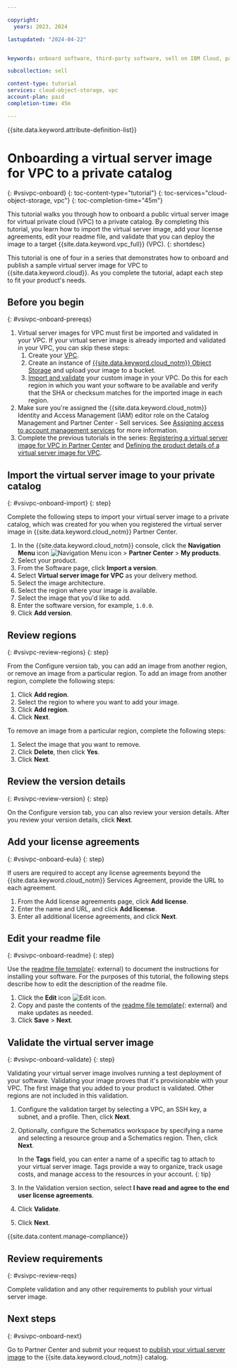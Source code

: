 ```yaml
---

copyright:
  years: 2023, 2024

lastupdated: "2024-04-22"


keywords: onboard software, third-party software, sell on IBM Cloud, partner center, virtual server image, virtual machine image, image, vm, vsi, validate, test, VSI image, VM image, vpc, virtual private cloud

subcollection: sell

content-type: tutorial
services: cloud-object-storage, vpc
account-plan: paid
completion-time: 45m

---
```


{{site.data.keyword.attribute-definition-list}}


# Onboarding a virtual server image for VPC to a private catalog
{: #vsivpc-onboard}
{: toc-content-type="tutorial"}
{: toc-services="cloud-object-storage, vpc"}
{: toc-completion-time="45m"}

This tutorial walks you through how to onboard a public virtual server image for virtual private cloud (VPC) to a private catalog. By completing this tutorial, you learn how to import the virtual server image, add your license agreements, edit your readme file, and validate that you can deploy the image to a target {{site.data.keyword.vpc_full}} (VPC).
{: shortdesc}

This tutorial is one of four in a series that demonstrates how to onboard and publish a sample virtual server image for VPC to {{site.data.keyword.cloud}}. As you complete the tutorial, adapt each step to fit your product's needs.

## Before you begin
{: #vsivpc-onboard-prereqs}

1. Virtual server images for VPC must first be imported and validated in your VPC. If your virtual server image is already imported and validated in your VPC, you can skip these steps:
   1. Create your [VPC](/docs/vpc?topic=vpc-getting-started).
   1. Create an instance of [{{site.data.keyword.cloud_notm}} Object Storage](/docs/cloud-object-storage?topic=cloud-object-storage-getting-started-cloud-object-storage) and upload your image to a bucket.
   1. [Import and validate](/docs/vpc?topic=vpc-importing-custom-images-vpc&interface=ui) your custom image in your VPC. Do this for each region in which you want your software to be available and verify that the SHA or checksum matches for the imported image in each region.
1. Make sure you're assigned the {{site.data.keyword.cloud_notm}} Identity and Access Management (IAM) editor role on the Catalog Management and Partner Center - Sell services. See [Assigning access to account management services](/docs/account?topic=account-account-services) for more information.
1. Complete the previous tutorials in the series: [Registering a virtual server image for VPC in Partner Center](/docs/sell?topic=sell-vsivpc-register) and [Defining the product details of a virtual server image for VPC](/docs/sell?topic=sell-vsivpc-define).

## Import the virtual server image to your private catalog
{: #vsivpc-onboard-import}
{: step}

Complete the following steps to import your virtual server image to a private catalog, which was created for you when you registered the virtual server image in {{site.data.keyword.cloud_notm}} Partner Center.

1. In the {{site.data.keyword.cloud_notm}} console, click the **Navigation Menu** icon ![Navigation Menu icon](../icons/icon_hamburger.svg "Menu") > **Partner Center** > **My products**.
1. Select your product.
1. From the Software page, click **Import a version**.
1. Select **Virtual server image for VPC** as your delivery method.
1. Select the image architecture.
1. Select the region where your image is available.
1. Select the image that you'd like to add.
1. Enter the software version, for example, `1.0.0`.
1. Click **Add version**.

## Review regions
{: #vsivpc-review-regions}
{: step}

From the Configure version tab, you can add an image from another region, or remove an image from a particular region. To add an image from another region, complete the following steps:

1. Click **Add region**.
1. Select the region to where you want to add your image.
1. Click **Add region**.
1. Click **Next**.

To remove an image from a particular region, complete the following steps:

1. Select the image that you want to remove.
1. Click **Delete**, then click **Yes**.
1. Click **Next**.

## Review the version details
{: #vsivpc-review-version}
{: step}

On the Configure version tab, you can also review your version details. After you review your version details, click **Next**.

## Add your license agreements
{: #vsivpc-onboard-eula}
{: step}

If users are required to accept any license agreements beyond the {{site.data.keyword.cloud_notm}} Services Agreement, provide the URL to each agreement.

1. From the Add license agreements page, click **Add license**.
1. Enter the name and URL, and click **Add license**.
1. Enter all additional license agreements, and click **Next**.

## Edit your readme file
{: #vsivpc-onboard-readme}
{: step}

Use the [readme file template](/media/docs/downloads/software/sw-readme-tab-template.md){: external} to document the instructions for installing your software. For the purposes of this tutorial, the following steps describe how to edit the description of the readme file.

1. Click the **Edit** icon ![Edit icon](../icons/edit-tagging.svg "Edit").
1. Copy and paste the contents of the [readme file template](/media/docs/downloads/software/sw-readme-tab-template.md){: external} and make updates as needed.
1. Click **Save** > **Next**.

## Validate the virtual server image
{: #vsivpc-onboard-validate}
{: step}

Validating your virtual server image involves running a test deployment of your software. Validating your image proves that it's provisionable with your VPC. The first image that you added to your product is validated. Other regions are not included in this validation.

1. Configure the validation target by selecting a VPC, an SSH key, a subnet, and a profile. Then, click **Next**.
1. Optionally, configure the Schematics workspace by specifying a name and selecting a resource group and a Schematics region. Then, click **Next**.

   In the **Tags** field, you can enter a name of a specific tag to attach to your virtual server image. Tags provide a way to organize, track usage costs, and manage access to the resources in your account.
   {: tip}

1. In the Validation version section, select **I have read and agree to the end user license agreements**.
1. Click **Validate**.
1. Click **Next**.

{{site.data.content.manage-compliance}}

## Review requirements
{: #vsivpc-review-reqs}

Complete validation and any other requirements to publish your virtual server image.

## Next steps
{: #vsivpc-onboard-next}

Go to Partner Center and submit your request to [publish your virtual server image](/docs/sell?topic=sell-vsivpc-publish) to the {{site.data.keyword.cloud_notm}} catalog.
